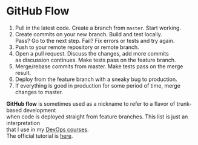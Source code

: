 # GitHub Flow

1. Pull in the latest code. Create a branch from `master`. Start working.    
2. Create commits on your new branch. Build and test locally.  
  Pass? Go to the next step. Fail? Fix errors or tests and try again.  
3. Push to your remote repository or remote branch.  
4. Open a pull request. Discuss the changes, add more commits  
  as discussion continues. Make tests pass on the feature branch.  
5. Merge/rebase commits from master. Make tests pass on the merge result.  
6. Deploy from the feature branch with a sneaky bug to production.
7. If everything is good in production for some period of time, merge changes to master. 

**GitHub flow** is sometimes used as a nickname to refer to a flavor of trunk-based development  
  when code is deployed straight from feature branches. This list is just an interpretation  
  that I use in my [DevOps courses](http://redpill.solutions).  
  The official tutorial is [here](https://guides.github.com/introduction/flow/).
